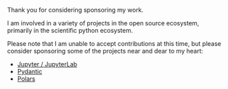 Thank you for considering sponsoring my work.

I am involved in a variety of projects in the open source ecosystem, primarily in the scientific python ecosystem. 

Please note that I am unable to accept contributions at this time, but please consider sponsoring some of the projects near and dear to my heart:
- [Jupyter / JupyterLab](https://numfocus.org/donate-to-jupyter)
- [Pydantic](https://github.com/sponsors/pydantic)
- [Polars](https://github.com/sponsors/ritchie46)

